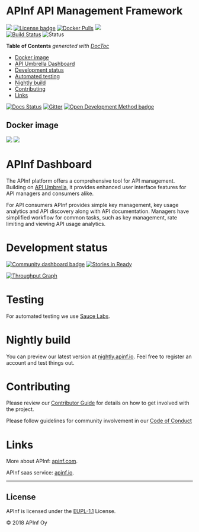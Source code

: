 # APInf API Management Framework

[![](https://nexus.lab.fiware.org/repository/raw/public/badges/chapters/api-management.svg)](https://www.fiware.org/developers/catalogue/)
[![License badge](https://img.shields.io/github/license/apinf/platform.svg)](https://opensource.org/licenses/EUPL-1.1)
[![Docker Pulls](https://img.shields.io/docker/pulls/apinf/platform.svg)](https://hub.docker.com/r/apinf/platform/)
[![](https://img.shields.io/badge/tag-fiware-orange.svg?logo=stackoverflow)](http://stackoverflow.com/questions/tagged/fiware)
<br>
[![Build Status](https://travis-ci.org/apinf/platform.svg?branch=feature%2F631-nightly-deployment)](https://travis-ci.org/apinf/platform)
![Status](https://nexus.lab.fiware.org/static/badges/statuses/apinf.svg)

<!-- START doctoc generated TOC please keep comment here to allow auto update -->
<!-- DON'T EDIT THIS SECTION, INSTEAD RE-RUN doctoc TO UPDATE -->
**Table of Contents**  *generated with [DocToc](https://github.com/thlorenz/doctoc)*

- [Docker image](#docker-image)
- [API Umbrella Dashboard](#api-umbrella-dashboard)
- [Development status](#development-status)
- [Automated testing](#testing)
- [Nightly build](#nightly-build)
- [Contributing](#contributing)
- [Links](#links)


<!-- END doctoc generated TOC please keep comment here to allow auto update -->

[![Docs Status](https://img.shields.io/badge/docs-latest-brightgreen.svg?style=flat)](http://apinf.org/docs/)
[![Gitter](https://img.shields.io/badge/GITTER-JOIN_CHAT_%E2%86%92-1dce73.svg)](https://gitter.im/apinf/public)
[![Open Development Method badge](https://camo.githubusercontent.com/9065d5a7f38cb53b9934c0f1b15087e177360af6/68747470733a2f2f696d672e736869656c64732e696f2f62616467652f446576656c6f706d656e742532304d6574686f642d4f70656e2d626c75652e737667)](https://opendevelopmentmethod.org/)

## Docker image

[![](https://images.microbadger.com/badges/image/apinf/platform.svg)](http://microbadger.com/images/apinf/platform) [![](https://images.microbadger.com/badges/version/apinf/platform.svg)](http://microbadger.com/images/apinf/platform)

# APInf  Dashboard
The APInf platform offers a comprehensive tool for API management. Building on [API Umbrella](http://nrel.github.io/api-umbrella/), it provides enhanced user interface features for API managers and consumers alike.

For API consumers APInf provides simple key management, key usage analytics and API discovery along with API documentation. Managers have simplified workflow for common tasks, such as key management, rate limiting and viewing API usage analytics.


# Development status
[![Community dashboard badge](https://img.shields.io/badge/Community-Dashboard-blue.svg)](https://dashboard.cauldron.io/goto/afe91edf4f1c66a3bcfd3717f12e43c5)
[![Stories in Ready](https://badge.waffle.io/apinf/platform.png?label=ready&title=Ready)](https://waffle.io/apinf/api-umbrella-dashboard)

[![Throughput Graph](https://graphs.waffle.io/apinf/platform/throughput.svg)](https://waffle.io/apinf/platform/metrics)

# Testing

For automated testing we use [Sauce Labs](https://saucelabs.com).

# Nightly build
You can preview our latest version at [nightly.apinf.io](https://nightly.apinf.io). Feel free to register an account and test things out.

# Contributing
Please review our [Contributor Guide](https://github.com/apinf/platform/blob/develop/.github/CONTRIBUTING.md) for details on how to get involved with the project.

Please follow guidelines for community involvement in our [Code of Conduct](https://github.com/apinf/platform/blob/develop/CODE_OF_CONDUCT.md)

# Links

More about APInf: [apinf.com](https://apinf.com).

APInf saas service: [apinf.io](https://apinf.io).

---

## License

APInf is licensed under the [EUPL-1.1](LICENSE) License.

© 2018 APInf Oy

